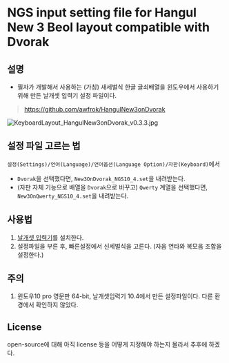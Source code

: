 # NGS input setting file for Hangul New 3 Beol layout compatible with Dvorak


 ## 설명

- 필자가 개발해서 사용하는 (가칭) 새세벌식 한글 글쇠배열을 윈도우에서 사용하기 위해 만든 날개셋 입력기 설정 파일이다.

> https://github.com/awfrok/HangulNew3onDvorak

![KeyboardLayout_HangulNew3onDvorak_v0.3.3.jpg](https://github.com/awfrok/HangulNew3onDvorak/raw/master/KeyboardLayout_HangulNew3onDvorak_v0.3.3.jpg?raw=true)



## 설정 파일 고르는 법
`설정(Settings)/언어(Language)/언어옵션(Language Option)/자판(Keyboard)`에서
- `Dvorak`을 선택했다면, `New3OnDvorak_NGS10_4.set`을 내려받는다. 
- (자판 자체 기능으로 배열을 `Dvorak`으로 바꾸고) `Qwerty` 계열을 선택했다면, `New3OnQwerty_NGS10_4.set`을 내려받는다.
 
## 사용법

1. [날개셋 입력기](http://moogi.new21.org/ngs_download.htm)를 설치한다.
2. 설정파일을 부른 후, 빠른설정에서 신세벌식을 고른다. (자음 연타와 복모음 조합을 설정한다.)



## 주의

1. 윈도우10 pro 영문판 64-bit, 날개셋입력기 10.4에서 만든 설정파일이다. 다른 환경에서 확인하지 않았다.

## License

open-source에 대해 아직 license 등을 어떻게 지정해야 하는지 몰라서 추후에 하겠다.


